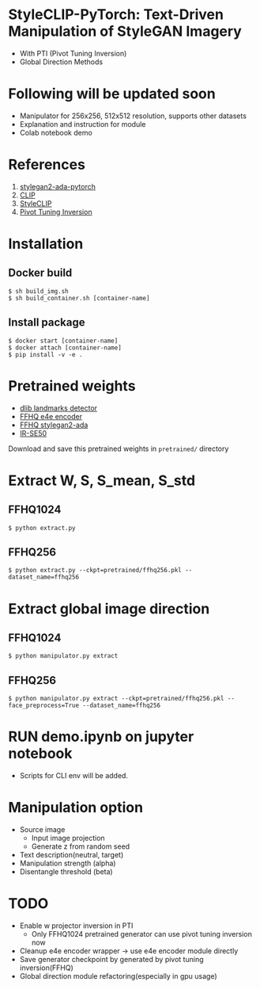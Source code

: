 # StyleCLIP-PyTorch: Text-Driven Manipulation of StyleGAN Imagery 
- With PTI (Pivot Tuning Inversion)
- Global Direction Methods

# Following will be updated soon
- Manipulator for 256x256, 512x512 resolution, supports other datasets
- Explanation and instruction for module
- Colab notebook demo

# References
1. [stylegan2-ada-pytorch](https://github.com/NVlabs/stylegan2-ada-pytorch)
2. [CLIP](https://github.com/openai/CLIP.git)
3. [StyleCLIP](https://github.com/orpatashnik/StyleCLIP)
4. [Pivot Tuning Inversion](https://github.com/danielroich/PTI)

# Installation
## Docker build
`$ sh build_img.sh`  
`$ sh build_container.sh [container-name]`  

## Install package
`$ docker start [container-name]`  
`$ docker attach [container-name]`  
`$ pip install -v -e .`  

# Pretrained weights
- [dlib landmarks detector](https://drive.google.com/file/d/1HKmjg6iXsWr4aFPuU0gBXPGR83wqMzq7/view?usp=sharing) 
- [FFHQ e4e encoder](https://drive.google.com/file/d/1ALC5CLA89Ouw40TwvxcwebhzWXM5YSCm/view?usp=sharing)
- [FFHQ stylegan2-ada](https://nvlabs-fi-cdn.nvidia.com/stylegan2-ada-pytorch/pretrained/ffhq.pkl) 
- [IR-SE50](https://drive.google.com/file/d/1KW7bjndL3QG3sxBbZxreGHigcCCpsDgn/view?usp=sharing)

Download and save this pretrained weights in `pretrained/` directory

# Extract W, S, S_mean, S_std
## FFHQ1024
`$ python extract.py`  
## FFHQ256
`$ python extract.py --ckpt=pretrained/ffhq256.pkl --dataset_name=ffhq256`  

# Extract global image direction
## FFHQ1024
`$ python manipulator.py extract`  
## FFHQ256
`$ python manipulator.py extract --ckpt=pretrained/ffhq256.pkl --face_preprocess=True --dataset_name=ffhq256`  

# RUN demo.ipynb on jupyter notebook
- Scripts for CLI env will be added.

# Manipulation option
- Source image
    - Input image projection
    - Generate z from random seed
- Text description(neutral, target)
- Manipulation strength (alpha)
- Disentangle threshold (beta) 

# TODO
- Enable w projector inversion in PTI
    - Only FFHQ1024 pretrained generator can use pivot tuning inversion now
- Cleanup e4e encoder wrapper -> use e4e encoder module directly
- Save generator checkpoint by generated by pivot tuning inversion(FFHQ)
- Global direction module refactoring(especially in gpu usage)
